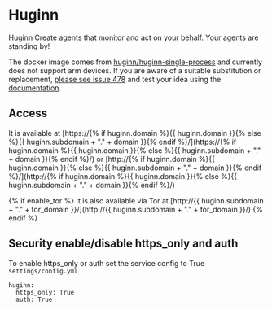 # Huginn

[Huginn](https://github.com/huginn/huginn) Create agents that monitor and act on your behalf. Your agents are standing by!

The docker image comes from [huginn/huginn-single-process](https://hub.docker.com/r/huginn/huginn-single-process) and currently does not support arm devices. 
If you are aware of a suitable substitution or replacement, [please see issue 478](https://gitlab.com/NickBusey/HomelabOS/-/issues/478) 
and test your idea using the [documentation](https://homelabos.com/docs/development/adding_services/).

## Access

It is available at [https://{% if huginn.domain %}{{ huginn.domain }}{% else %}{{ huginn.subdomain + "." + domain }}{% endif %}/](https://{% if huginn.domain %}{{ huginn.domain }}{% else %}{{ huginn.subdomain + "." + domain }}{% endif %}/) or [http://{% if huginn.domain %}{{ huginn.domain }}{% else %}{{ huginn.subdomain + "." + domain }}{% endif %}/](http://{% if huginn.domain %}{{ huginn.domain }}{% else %}{{ huginn.subdomain + "." + domain }}{% endif %}/)

{% if enable_tor %}
It is also available via Tor at [http://{{ huginn.subdomain + "." + tor_domain }}/](http://{{ huginn.subdomain + "." + tor_domain }}/)
{% endif %}

## Security enable/disable https_only and auth

To enable https_only or auth set the service config to True
`settings/config.yml`

```
huginn:
  https_only: True
  auth: True
```
